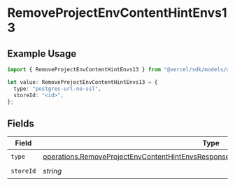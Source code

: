 # RemoveProjectEnvContentHintEnvs13

## Example Usage

```typescript
import { RemoveProjectEnvContentHintEnvs13 } from "@vercel/sdk/models/operations/removeprojectenv.js";

let value: RemoveProjectEnvContentHintEnvs13 = {
  type: "postgres-url-no-ssl",
  storeId: "<id>",
};
```

## Fields

| Field                                                                                                                                                                                              | Type                                                                                                                                                                                               | Required                                                                                                                                                                                           | Description                                                                                                                                                                                        |
| -------------------------------------------------------------------------------------------------------------------------------------------------------------------------------------------------- | -------------------------------------------------------------------------------------------------------------------------------------------------------------------------------------------------- | -------------------------------------------------------------------------------------------------------------------------------------------------------------------------------------------------- | -------------------------------------------------------------------------------------------------------------------------------------------------------------------------------------------------- |
| `type`                                                                                                                                                                                             | [operations.RemoveProjectEnvContentHintEnvsResponse200ApplicationJSONResponseBody213Type](../../models/operations/removeprojectenvcontenthintenvsresponse200applicationjsonresponsebody213type.md) | :heavy_check_mark:                                                                                                                                                                                 | N/A                                                                                                                                                                                                |
| `storeId`                                                                                                                                                                                          | *string*                                                                                                                                                                                           | :heavy_check_mark:                                                                                                                                                                                 | N/A                                                                                                                                                                                                |